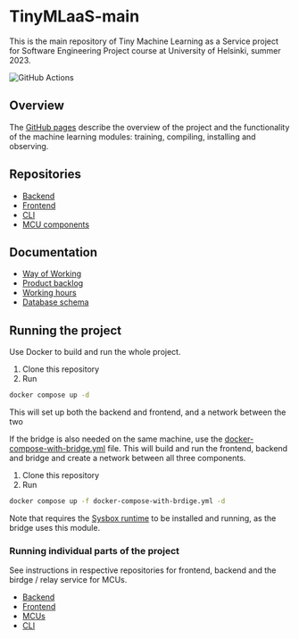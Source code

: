 # TinyMLaaS-main

<!-- WARNING: THIS FILE WAS AUTOGENERATED! DO NOT EDIT! -->

This is the main repository of Tiny Machine Learning as a Service
project for Software Engineering Project course at University of
Helsinki, summer 2023.

![GitHub
Actions](https://github.com/TinyMLaas/TinyMLaaS/actions/workflows/deploy_staging.yaml/badge.svg)

## Overview

The [GitHub pages](https://tinymlaas.github.io/TinyMLaaS/) describe the
overview of the project and the functionality of the machine learning
modules: training, compiling, installing and observing.

## Repositories

- [Backend](https://github.com/TinyMLaas/TinyML-backend)
- [Frontend](https://github.com/TinyMLaas/TinyML-frontend)
- [CLI](https://github.com/TinyMLaas/TinyML-CLI)
- [MCU components](https://github.com/TinyMLaas/TinyML-MCU)

## Documentation

- [Way of
  Working](https://github.com/TinyMLaas/TinyMLaaS/blob/main/docs/1sprint/WoW.md)
- [Product
  backlog](https://github.com/users/JeHugawa/projects/2/views/1)
- [Working
  hours](https://docs.google.com/spreadsheets/d/1J1mJxM4wm9pnEoq1daXKhHpsEiAHHjz8Hl4N5ZgT6HM/edit#gid=1517018599)
- [Database schema](https://dbdiagram.io/d/61b0bee48c901501c0e6e6dc)

## Running the project

Use Docker to build and run the whole project.

1.  Clone this repository
2.  Run

``` bash
docker compose up -d
```

This will set up both the backend and frontend, and a network between
the two

If the bridge is also needed on the same machine, use the
[docker-compose-with-bridge.yml](./docker-compose-with-bridge.yml) file.
This will build and run the frontend, backend and bridge and create a
network between all three components.

1.  Clone this repository
2.  Run

``` bash
docker compose up -f docker-compose-with-brdige.yml -d
```

Note that requires the [Sysbox runtime](https://github.com/nestybox/sysbox) to be installed and running, as the bridge uses this module.

### Running individual parts of the project

See instructions in respective repositories for frontend, backend and
the birdge / relay service for MCUs.

- [Backend](https://github.com/TinyMLaas/TinyML-backend#instructions-for-running-the-application)
- [Frontend](https://github.com/TinyMLaas/TinyML-frontend)
- [MCUs](https://github.com/TinyMLaas/TinyML-MCU)
- [CLI](https://github.com/TinyMLaas/TinyML-CLI)

